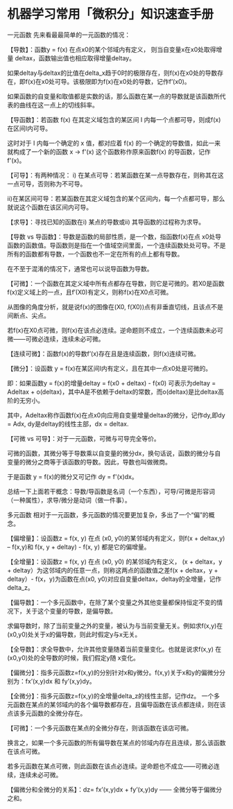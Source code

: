 # 机器学习常用「微积分」知识速查手册
一元函数
先来看最最简单的一元函数的情况：

【导数】：函数y = f(x) 在点x0的某个邻域内有定义， 则当自变量x在x0处取得增量 deltax，函数输出值也相应取得增量deltay。

如果deltay与deltax的比值在delta_x趋于0时的极限存在，则f(x)在x0处的导数存在，即f(x)在x0处可导。该极限即为f(x)在x0处的导数，记作f’(x0)。

如果函数的自变量和取值都是实数的话，那么函数在某一点的导数就是该函数所代表的曲线在这一点上的切线斜率。

【导函数】：若函数 f(x) 在其定义域包含的某区间 I 内每一个点都可导，则成f(x)在区间I内可导。

这时对于 I 内每一个确定的 x 值，都对应着 f(x) 的一个确定的导数值，如此一来就构成了一个新的函数 x -> f'(x) 这个函数称作原来函数f(x) 的导函数，记作f'(x)。

【可导】：有两种情况： i) 在某点可导：若某函数在某一点导数存在，则称其在这一点可导，否则称为不可导。

ii)在某区间可导：若某函数在其定义域包含的某个区间内，每一个点都可导，那么就说这个函数在该区间内可导。

【求导】：寻找已知的函数在i) 某点的导数或ii) 其导函数的过程称为求导。

【导数 vs 导函数】：导数是函数的局部性质，是一个数，指函数f(x)在点 x0处导函数的函数值。导函数则是指在一个值域空间里面，一个连续函数处处可导。不是所有的函数都有导数，一个函数也不一定在所有的点上都有导数。

在不至于混淆的情况下，通常也可以说导函数为导数。

【可微】：一个函数在其定义域中所有点都存在导数，则它是可微的。若X0是函数f(x)定义域上的一点，且f′(X0)有定义，则称f(x)在X0点可微。

从图像的角度分析，就是说f(x)的图像在(X0, f(X0))点有非垂直切线，且该点不是间断点、尖点。

若f(x)在X0点可微，则f(x)在该点必连续。逆命题则不成立，一个连续函数未必可微——可微必连续，连续未必可微。

【连续可微】：函数f(x)的导数f’(x)存在且是连续函数，则f(x)连续可微。

【微分】：设函数 y = f(x)在某区间I内有定义，且在其中一点x0处是可微的。

即：如果函数y = f(x)的增量deltay = f(x0 + deltax) - f(x0) 可表示为deltay = Adeltax + o(deltax)，其中A是不依赖于deltax的常数，而o(deltax)是比deltax高阶的无穷小。

其中，Adeltax称作函数f(x)在点x0向应用自变量增量deltax的微分，记作dy,即dy = Adx, dy是deltay的线性主部，dx = deltax.

【可微 vs 可导】：对于一元函数，可微与可导完全等价。

可微的函数，其微分等于导数乘以自变量的微分dx，换句话说，函数的微分与自变量的微分之商等于该函数的导数。因此，导数也叫做微商。

于是函数 y = f(x)的微分又可记作 dy = f'(x)dx。

总结一下上面若干概念：导数/导函数是名词（一个东西），可导/可微是形容词（一种属性），求导/微分是动词（做一件事）。

多元函数
相对于一元函数，多元函数的情况要更加复杂，多出了一个“偏”的概念。

【偏增量】：设函数z = f(x, y) 在点 (x0, y0)的某邻域内有定义，则f(x + deltax,y) – f(x,y)和 f(x, y + deltay) - f(x, y) 都是它的偏增量。

【全增量】：设函数z = f(x, y) 在点 (x0, y0) 的某邻域内有定义， (x + deltax，y + deltay）为这邻域内的任意一点，则称这两点的函数值之差f(x + deltax，y + deltay）- f(x，y)为函数在点(x0, y0)对应自变量deltax，deltay的全增量，记作delta_z。

【偏导数】：一个多元函数中，在除了某个变量之外其他变量都保持恒定不变的情况下，关于这个变量的导数，是偏导数。

求偏导数时，除了当前变量之外的变量，被认为与当前变量无关。例如求f(x,y)在(x0,y0)处关于x的偏导数，则此时假定y与x无关。

【全导数】：求全导数中，允许其他变量随着当前变量变化。也就是说求f(x,y) 在(x0,y0)处的全导数的时候，我们假定y随 x变化。

【偏微分】：指多元函数z=f(x,y)的分别针对x和y微分。f(x,y)关于x和y的偏微分分别为：fx’(x,y)dx 和 fy’(x,y)dy。

【全微分】：指多元函数z=f(x,y)的全增量delta_z的线性主部，记作dz。 一个多元函数在某点的某邻域内的各个偏导数都存在，且偏导函数在该点都连续，则在该点该多元函数的全微分存在。

【可微】：一个多元函数在某点的全微分存在，则该函数在该店可微。

换言之，如果一个多元函数的所有偏导数在某点的邻域内存在且连续，那么该函数在该点可微。

若多元函数在某点可微，则此函数在该点必连续。逆命题也不成立——可微必连续，连续未必可微。

【偏微分和全微分的关系】：dz= fx’(x,y)dx + fy’(x,y)dy —— 全微分等于偏微分之和。